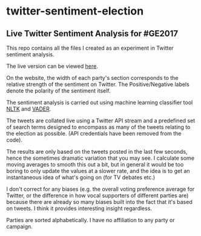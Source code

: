 # twitter-sentiment-election
## Live Twitter Sentiment Analysis for #GE2017

This repo contains all the files I created as an experiment in Twitter sentiment analysis.

The live version can be viewed [here](http://xavkearney.com/sentiment).

On the website, the width of each party's section corresponds to the relative strength of the sentiment on Twitter. The Positive/Negative labels denote the polarity of the sentiment itself.

The sentiment analysis is carried out using machine learning classifier tool [NLTK](http://www.nltk.org/) and [VADER](https://github.com/cjhutto/vaderSentiment).

The tweets are collated live using a Twitter API stream and a predefined set of search terms designed to encompass as many of the tweets relating to the election as possible. (API credentials have been removed from the code).

The results are only based on the tweets posted in the last few seconds, hence the sometimes dramatic variation that you may see. I calculate some moving averages to smooth this out a bit, but in general it would be too boring to only update the values at a slower rate, and the idea is to get an instantaneous idea of what's going on (for TV debates etc.)

I don't correct for any biases (e.g. the overall voting preference average for Twitter, or the difference in how vocal supporters of different parties are) because there are already so many biases built into the fact that it's based on tweets. I think it provides interesting insight regardless.

Parties are sorted alphabetically. I have no affiliation to any party or campaign.

